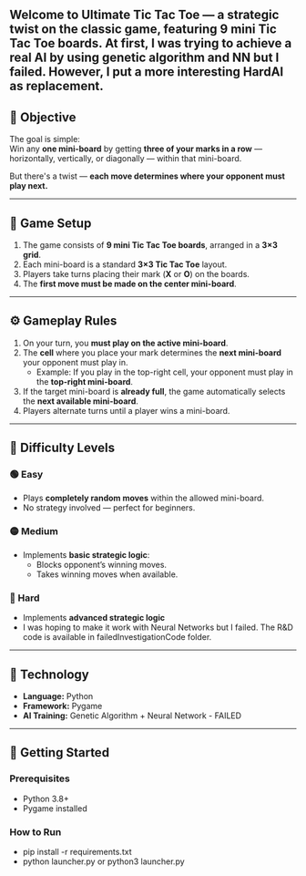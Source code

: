 Welcome to **Ultimate Tic Tac Toe** — a strategic twist on the classic game, featuring 9 mini Tic Tac Toe boards.
At first, I was trying to achieve a real AI by using genetic algorithm and NN but I failed. However, I put a more interesting HardAI as replacement.
---

## 🎯 Objective

The goal is simple:  
Win any **one mini-board** by getting **three of your marks in a row** — horizontally, vertically, or diagonally — within that mini-board.

But there's a twist — **each move determines where your opponent must play next.**

---

## 🧩 Game Setup

1. The game consists of **9 mini Tic Tac Toe boards**, arranged in a **3×3 grid**.  
2. Each mini-board is a standard **3×3 Tic Tac Toe** layout.  
3. Players take turns placing their mark (**X** or **O**) on the boards.  
4. The **first move must be made on the center mini-board**.

---

## ⚙️ Gameplay Rules

1. On your turn, you **must play on the active mini-board**.  
2. The **cell** where you place your mark determines the **next mini-board** your opponent must play in.  
   - Example: If you play in the top-right cell, your opponent must play in the **top-right mini-board**.  
3. If the target mini-board is **already full**, the game automatically selects the **next available mini-board**.  
4. Players alternate turns until a player wins a mini-board.  

---

## 🧠 Difficulty Levels

### 🟢 Easy  
- Plays **completely random moves** within the allowed mini-board.  
- No strategy involved — perfect for beginners.

### 🟡 Medium  
- Implements **basic strategic logic**:
  - Blocks opponent’s winning moves.  
  - Takes winning moves when available.

### 🔴 Hard  
- Implements **advanced strategic logic**
- I was hoping to make it work with Neural Networks but I failed. The R&D code is available in failedInvestigationCode folder.
---



## 🧠 Technology

- **Language:** Python  
- **Framework:** Pygame  
- **AI Training:** Genetic Algorithm + Neural Network - FAILED 

---

## 🚀 Getting Started

### Prerequisites
- Python 3.8+
- Pygame installed  

### How to Run
- pip install -r requirements.txt
- python launcher.py or python3 launcher.py